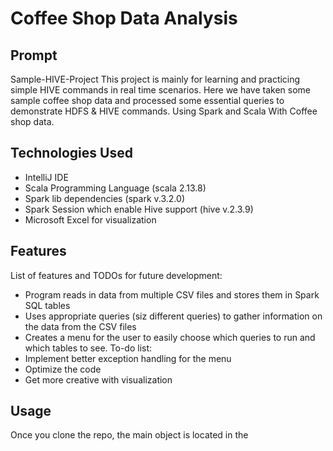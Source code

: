 # Coffee Shop Data Analysis

## Prompt
Sample-HIVE-Project This project is mainly for learning and practicing simple HIVE commands in real time scenarios. Here we have taken some sample coffee shop data and processed some essential queries to demonstrate HDFS & HIVE commands. Using Spark and Scala With Coffee shop data.

## Technologies Used
- IntelliJ IDE
- Scala Programming Language (scala 2.13.8)
- Spark lib dependencies (spark v.3.2.0)
- Spark Session which enable Hive support (hive v.2.3.9)
- Microsoft Excel for visualization

## Features
List of features and TODOs for future development:
- Program reads in data from multiple CSV files and stores them in Spark SQL tables
- Uses appropriate queries (siz different queries) to gather information on the data from the CSV files
- Creates a menu for the user to easily choose which queries to run and which tables to see.
To-do list:
- Implement better exception handling for the menu
- Optimize the code
- Get more creative with visualization

## Usage
Once you clone the repo, the main object is located in the 

